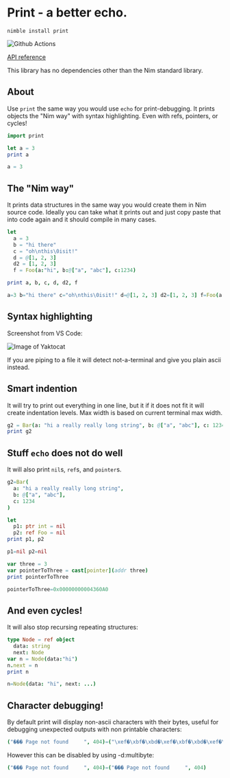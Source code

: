 # Print - a better echo.

`nimble install print`

![Github Actions](https://github.com/treeform/print/workflows/Github%20Actions/badge.svg)

[API reference](https://nimdocs.com/treeform/print)

This library has no dependencies other than the Nim standard library.

## About

Use `print` the same way you would use `echo` for print-debugging. It prints objects the "Nim way" with syntax highlighting. Even with refs, pointers, or cycles!

```nim
import print

let a = 3
print a
```
```nim
a = 3
```

## The "Nim way"

It prints data structures in the same way you would create them in Nim source code. Ideally you can take what it prints out and just copy paste that into code again and it should compile in many cases.

```nim
let
  a = 3
  b = "hi there"
  c = "oh\nthis\0isit!"
  d = @[1, 2, 3]
  d2 = [1, 2, 3]
  f = Foo(a:"hi", b:@["a", "abc"], c:1234)

print a, b, c, d, d2, f
```
```nim
a=3 b="hi there" c="oh\nthis\0isit!" d=@[1, 2, 3] d2=[1, 2, 3] f=Foo(a:"hi", b:@["a", "abc"], c:1234)
```

## Syntax highlighting

Screenshot from VS Code:

![Image of Yaktocat](docs/screenshot.png)

If you are piping to a file it will detect not-a-terminal and give you plain ascii instead.

## Smart indention

It will try to print out everything in one line, but it if it does not fit it will create indentation levels. Max width is based on current terminal max width.

```nim
g2 = Bar(a: "hi a really really long string", b: @["a", "abc"], c: 1234)
print g2
```

## Stuff `echo` does not do well

It will also print `nil`s, `ref`s, and `pointer`s.

```nim
g2=Bar(
  a: "hi a really really long string",
  b: @["a", "abc"],
  c: 1234
)
```

```nim
let
  p1: ptr int = nil
  p2: ref Foo = nil
print p1, p2
```
```nim
p1=nil p2=nil
```

```nim
var three = 3
var pointerToThree = cast[pointer](addr three)
print pointerToThree
```
```nim
pointerToThree=0x00000000004360A0
```

## And even cycles!

It will also stop recursing repeating structures:
```nim
type Node = ref object
  data: string
  next: Node
var n = Node(data:"hi")
n.next = n
print n
```
```nim
n=Node(data: "hi", next: ...)
```

## Character debugging!
By default print will display non-ascii characters with their bytes, useful for debugging unexpected outputs with non printable characters: 
```nim
("��� Page not found     ", 404)=("\xef�\xbf�\xbd�\xef�\xbf�\xbd�\xef�\xbf�\xbd� Page not found     ", 404)
```
However this can be disabled by using -d:multibyte:
```nim
("��� Page not found     ", 404)=("��� Page not found     ", 404)
```
